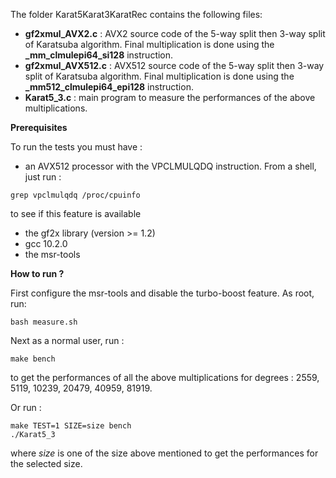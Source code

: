 The folder Karat5Karat3KaratRec contains the following files:

* **gf2xmul_AVX2.c** : AVX2 source code of the 5-way split  then 3-way split of Karatsuba algorithm. Final multiplication is done using 
the **_mm_clmulepi64_si128**  instruction.
* **gf2xmul_AVX512.c** : AVX512 source code of the 5-way split then 3-way split of Karatsuba algorithm. Final multiplication is done using the **_mm512_clmulepi64_epi128** instruction.
* **Karat5_3.c** : main program to measure the performances of the above multiplications.

**Prerequisites**

To run the tests you must have :
* an AVX512 processor with the VPCLMULQDQ instruction. From a shell, just run :
```console
grep vpclmulqdq /proc/cpuinfo
``` 
to see if this feature is available
* the gf2x library (version >= 1.2) 
* gcc 10.2.0
* the msr-tools

**How to run ?**

First configure the msr-tools and disable the turbo-boost feature. As root, run:
```console
bash measure.sh
```

Next as a normal user, run :

```console
make bench
```

to get the performances of all the above multiplications for degrees : 2559, 5119, 10239, 20479, 40959, 81919.

Or run :

```console
make TEST=1 SIZE=size bench
./Karat5_3
```
where *size* is one of the size above mentioned to get the performances for the selected size.
 
